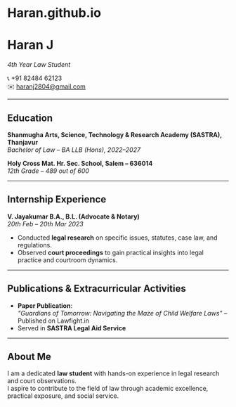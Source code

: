 # Haran.github.io






# Haran J
*4th Year Law Student*

📞 +91 82484 62123  
✉️ [haranj2804@gmail.com](mailto:haranj2804@gmail.com)

---

## Education
**Shanmugha Arts, Science, Technology & Research Academy (SASTRA), Thanjavur**  
*Bachelor of Law – BA LLB (Hons), 2022–2027*

**Holy Cross Mat. Hr. Sec. School, Salem – 636014**  
*12th Grade – 489 out of 600*

---

## Internship Experience
**V. Jayakumar B.A., B.L. (Advocate & Notary)**  
*20th Feb – 20th Mar 2023*  
- Conducted **legal research** on specific issues, statutes, case law, and regulations.  
- Observed **court proceedings** to gain practical insights into legal practice and courtroom dynamics.  

---

## Publications & Extracurricular Activities
- **Paper Publication**:  
  *"Guardians of Tomorrow: Navigating the Maze of Child Welfare Laws"* – Published on Lawfight.in  
- Served in **SASTRA Legal Aid Service**

---

## About Me
I am a dedicated **law student** with hands-on experience in legal research and court observations.  
I aspire to contribute to the field of law through academic excellence, practical exposure, and social service.



